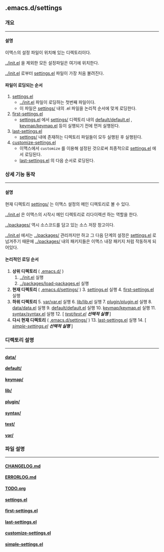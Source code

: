 ## .emacs.d/settings
### 개요
---
#### 설명
이맥스의 설정 파일이 위치해 있는 디렉토리이다.

[../init.el] 을 제외한 모든 설정파일은 여기에 위치한다.

[../init.el] 로부터 [settings.el] 파일이 가장 처음 불려진다.

#### 파일이 로딩되는 순서
1. [settings.el]
   * [../init.el] 파일이 로딩하는 첫번째 파일이다.
   * 이 파일은 [settings/] 내의 .el 파일을 논리적 순서에 맞게 로딩한다.
2. [first-settings.el]
   * [settings.el] 에서 [settings/] 디렉토리 내의 [default/default.el] , [keymap/keymap.el] 등이 실행되기 전에 먼저 실행된다.
3. [last-settings.el]
   * [settings/] 내에 존재하는 디렉토리 파일들이 모두 실행된 후 실행된다.
4. [customize-settings.el]
   * 이맥스에서 `customize` 를 이용해 설정된 것으로써 최종적으로 [settings.el] 에서 로딩된다.
   * [last-settings.el] 의 다음 순서로 로딩된다.

### 상세 기능 동작
---
#### 설명
현재 디렉토리 [settings/] 는 이맥스 설정의 메인 디렉토리로 볼 수 있다.

[../init.el] 은 이맥스의 시작시 메인 디렉토리로 리다이렉션 하는 역할을 한다.

[../packages/] 역시 소스코드를 담고 있는 소스 저장 창고이다.

[../init.el] 에서는 [../packages/] 관리까지만 하고 그 다음 단계의 설정은 [settings.el] 로 넘겨주기 때문에 [../packages/] 내의 패키지들은 이맥스 내장 패키지 처럼 작동하게 되어있다.

#### 논리적인 로딩 순서

1. **상위 디렉토리** ( [.emacs.d/] )
   1. [../init.el] 실행
   2. [../packages/load-packages.el] 실행
2. **현재 디렉토리** ( [.emacs.d/settings/] )
   3. [settings.el] 실행
   4. [first-settings.el] 실행
3. **하위 디렉토리**
   5. [var/var.el] 실행
   6. [lib/lib.el] 실행
   7. [plugin/plugin.el] 실행
   8. [data/data.el] 실행
   9. [default/default.el] 실행
   10. [keymap/keymap.el] 실행
   11. [syntax/syntax.el] 실행
   12. \[ _[test/test.el]_ ***선택적 실행*** \]
4. **다시 현재 디렉토리** ( [.emacs.d/settings/] )
   13. [last-settings.el] 실행
   14. \[ _[simple-settings.el]_ ***선택적 실행*** \]

### 디렉토리 설명
---
#### [data/]

#### [default/]

#### [keymap/]

#### [lib/]

#### [plugin/]

#### [syntax/]

#### [test/]

#### [var/]

### 파일 설명
---
#### [CHANGELOG.md]

#### [ERRORLOG.md]

#### [TODO.org]

#### [settings.el]

#### [first-settings.el]

#### [last-settings.el]

#### [customize-settings.el]

#### [simple-settings.el]


<!-- 상대 경로 정보 -->
<!-- 상위 디렉토리 정보 -->
[../caches/]: (../caches)
[../packages/]: (../packages)
[../documents/]: (../documents)

<!-- 상위 파일 정보 -->
[../README.md]: (../README.md)
[../init.el]: (../init.el)
[../search.sh]: (../serach.sh)
[../packages/load-packages.el]: (../packages/load-packages.el)

<!-- 현재 디렉토리 정보 -->
[settings/]: (./)
[data/]: (data)
[default/]: (default)
[keymap/]: (keymap)
[lib/]: (lib)
[plugin/]: (plugin)
[syntax/]: (syntax)
[test/]: (test)
[var/]: (var)

<!-- 현재 파일 정보 -->
[CHANGELOG.md]: (CHANGELOG.md)
[ERRORLOG.md]: (ERRORLOG.md)
[README.md]: (README.md)
[TODO.org]: (TODO.org)
[settings.el]: (settings.el)
[first-settings.el]: (first-settings.el)
[last-settings.el]: (last-settings.el)
[customize-settings.el]: (customize-settings.el)
[simple-settings.el]: (simple-settings.el)

<!-- 하위 디렉토리 정보 -->

<!-- 하위 파일 정보 -->
[data/data.el]: (data/data.el)
[data/README.md]: (data/README.md)
[default/default.el]: (default/default.el)
[default/README.md]: (default/README.md)
[keymap/keymap.el]: (keymap/keymap.el)
[keymap/README.md]: (keymap/README.md)
[lib/lib.el]: (lib/lib.el)
[lib/README.md]: (lib/README.md)
[plugin/plugin.el]: (plugin/plugin.el)
[plugin/README.md]: (plugin/README.md)
[syntax/syntax.el]: (syntax/syntax.el)
[syntax/README.md]: (syntax/README.md)
[test/test.el]: (test/test.el)
[test/README.md]: (test/README.md)
[var/var.el]: (var/var.el)
[var/README.md]: (var/README.md)

<!-- 절대 경로 -->
[.emacs.d/]: (../)
[.emacs.d/settings/]: (../settings)

